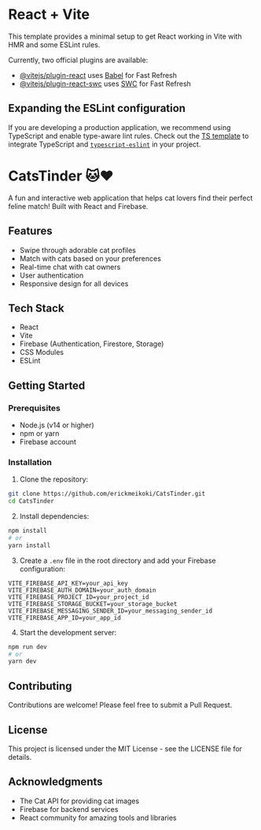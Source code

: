 # React + Vite

This template provides a minimal setup to get React working in Vite with HMR and some ESLint rules.

Currently, two official plugins are available:

- [@vitejs/plugin-react](https://github.com/vitejs/vite-plugin-react/blob/main/packages/plugin-react/README.md) uses [Babel](https://babeljs.io/) for Fast Refresh
- [@vitejs/plugin-react-swc](https://github.com/vitejs/vite-plugin-react-swc) uses [SWC](https://swc.rs/) for Fast Refresh

## Expanding the ESLint configuration

If you are developing a production application, we recommend using TypeScript and enable type-aware lint rules. Check out the [TS template](https://github.com/vitejs/vite/tree/main/packages/create-vite/template-react-ts) to integrate TypeScript and [`typescript-eslint`](https://typescript-eslint.io) in your project.

# CatsTinder 🐱❤️

A fun and interactive web application that helps cat lovers find their perfect feline match! Built with React and Firebase.

## Features

- Swipe through adorable cat profiles
- Match with cats based on your preferences
- Real-time chat with cat owners
- User authentication
- Responsive design for all devices

## Tech Stack

- React
- Vite
- Firebase (Authentication, Firestore, Storage)
- CSS Modules
- ESLint

## Getting Started

### Prerequisites

- Node.js (v14 or higher)
- npm or yarn
- Firebase account

### Installation

1. Clone the repository:

```bash
git clone https://github.com/erickmeikoki/CatsTinder.git
cd CatsTinder
```

2. Install dependencies:

```bash
npm install
# or
yarn install
```

3. Create a `.env` file in the root directory and add your Firebase configuration:

```env
VITE_FIREBASE_API_KEY=your_api_key
VITE_FIREBASE_AUTH_DOMAIN=your_auth_domain
VITE_FIREBASE_PROJECT_ID=your_project_id
VITE_FIREBASE_STORAGE_BUCKET=your_storage_bucket
VITE_FIREBASE_MESSAGING_SENDER_ID=your_messaging_sender_id
VITE_FIREBASE_APP_ID=your_app_id
```

4. Start the development server:

```bash
npm run dev
# or
yarn dev
```

## Contributing

Contributions are welcome! Please feel free to submit a Pull Request.

## License

This project is licensed under the MIT License - see the LICENSE file for details.

## Acknowledgments

- The Cat API for providing cat images
- Firebase for backend services
- React community for amazing tools and libraries
